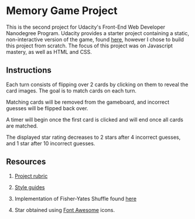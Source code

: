 # Memory Game Project
This is the second project for Udacity's Front-End Web Developer Nanodegree Program.  Udacity provides a starter project containing a static, non-interactive version of the game, found [here](https://github.com/udacity/fend-project-memory-game), however I chose to build this project from scratch.  The focus of this project was on Javascript mastery, as well as HTML and CSS.

## Instructions
Each turn consists of flipping over 2 cards by clicking on them to reveal the card images.  The goal is to match cards on each turn.

Matching cards will be removed from the gameboard, and incorrect guesses will be flipped back over.

A timer will begin once the first card is clicked and will end once all cards are matched.

The displayed star rating decreases to 2 stars after 4 incorrect guesses, and 1 star after 10 incorrect guesses.


## Resources
1. [Project rubric](https://review.udacity.com/#!/rubrics/591/view)

2. [Style guides](http://udacity.github.io/frontend-nanodegree-styleguide/)

2. Implementation of Fisher-Yates Shuffle found [here](https://stackoverflow.com/questions/2450954/how-to-randomize-shuffle-a-javascript-array)

3. Star obtained using [Font Awesome](https://fontawesome.com/) icons.